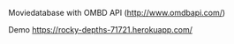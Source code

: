 Moviedatabase with OMBD API (http://www.omdbapi.com/)

Demo https://rocky-depths-71721.herokuapp.com/
